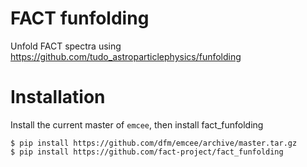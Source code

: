 # FACT funfolding

Unfold FACT spectra using https://github.com/tudo_astroparticlephysics/funfolding

# Installation

Install the current master of `emcee`, then install fact_funfolding
```
$ pip install https://github.com/dfm/emcee/archive/master.tar.gz
$ pip install https://github.com/fact-project/fact_funfolding
```
